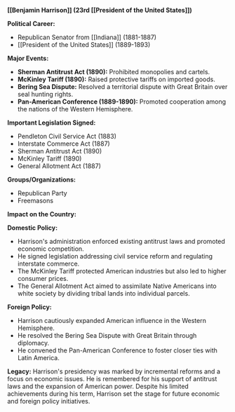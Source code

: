 **[[Benjamin Harrison]] (23rd [[President of the United States]])**

**Political Career:**
* Republican Senator from [[Indiana]] (1881-1887)
* [[President of the United States]] (1889-1893)

**Major Events:**
* **Sherman Antitrust Act (1890):** Prohibited monopolies and cartels.
* **McKinley Tariff (1890):** Raised protective tariffs on imported goods.
* **Bering Sea Dispute:** Resolved a territorial dispute with Great Britain over seal hunting rights.
* **Pan-American Conference (1889-1890):** Promoted cooperation among the nations of the Western Hemisphere.

**Important Legislation Signed:**
* Pendleton Civil Service Act (1883)
* Interstate Commerce Act (1887)
* Sherman Antitrust Act (1890)
* McKinley Tariff (1890)
* General Allotment Act (1887)

**Groups/Organizations:**
* Republican Party
* Freemasons

**Impact on the Country:**

**Domestic Policy:**
* Harrison's administration enforced existing antitrust laws and promoted economic competition.
* He signed legislation addressing civil service reform and regulating interstate commerce.
* The McKinley Tariff protected American industries but also led to higher consumer prices.
* The General Allotment Act aimed to assimilate Native Americans into white society by dividing tribal lands into individual parcels.

**Foreign Policy:**
* Harrison cautiously expanded American influence in the Western Hemisphere.
* He resolved the Bering Sea Dispute with Great Britain through diplomacy.
* He convened the Pan-American Conference to foster closer ties with Latin America.

**Legacy:**
Harrison's presidency was marked by incremental reforms and a focus on economic issues. He is remembered for his support of antitrust laws and the expansion of American power. Despite his limited achievements during his term, Harrison set the stage for future economic and foreign policy initiatives.